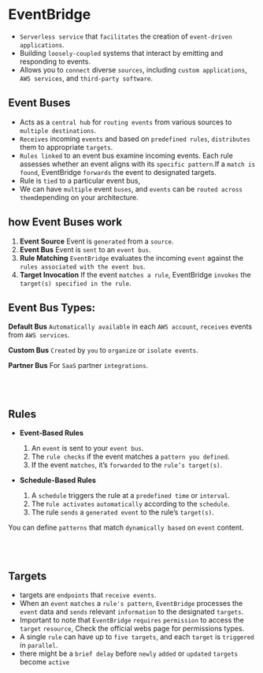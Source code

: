 # EventBridge
* `Serverless service` that `facilitates` the creation of `event-driven applications`.
* Building `loosely-coupled` systems that interact by emitting and responding to events.
* Allows you to `connect` diverse `sources`, including `custom applications`, `AWS services`, and `third-party software`.

## Event Buses
* Acts as a `central hub` for `routing events` from various sources to `multiple destinations`.
* `Receives` incoming `events` and based on `predefined rules`, `distributes` them to appropriate `targets`.
* `Rules linked` to an event bus examine incoming events. Each rule assesses whether an event aligns with its `specific pattern`.If a `match is found`, EventBridge `forwards` the event to designated targets.
* Rule is `tied` to a particular event bus,
* We can have `multiple` event `buses`, and `events` can be `routed across them`depending on your architecture.

## how Event Buses work
1. **Event Source** Event is `generated` from a `source`.
2. **Event Bus** Event is `sent` to an `event bus`.
3. **Rule Matching** `EventBridge` evaluates the incoming `event` against the `rules associated with the event bus`.
4. **Target Invocation** If the event `matches a rule`, EventBridge `invokes` the `target(s) specified in the rule`.

## Event Bus Types:

**Default Bus** `Automatically available` in each `AWS account`, `receives` events from `AWS services`.

**Custom Bus** `Created` by `you` to `organize` or `isolate events`.

**Partner Bus** For `SaaS` partner `integrations`.

<br><br>

## Rules
* **Event-Based Rules** 
    1. An `event` is sent to your `event bus`.
    2. The `rule checks` if the event matches a `pattern you defined`.
    3. If the event `matches`, it’s `forwarded` to the `rule’s target(s)`.

* **Schedule-Based Rules**
    1. A `schedule` triggers the rule at a `predefined time` or `interval`.
    2. The r`ule activates` `automatically` according to the `schedule`.
    3. The rule `sends` a `generated event` to the rule’s `target(s)`.

You can define `patterns` that match `dynamically based` on `event` content.

<br><br>

## Targets
* targets are `endpoints` that `receive events`.
* When an `event` `matches` a `rule's pattern`, `EventBridge` processes the `event` data and `sends` relevant `information` to the designated `targets`.
* Important to note that `EventBridge` `requires` `permission` to access the `target` `resource`, Check the official webs page for permissions types.
* A single `rule` can have up to `five targets`, and each `target` is `triggered` in `parallel`.
* there might be a `brief delay` before `newly` `added` or `updated` `targets` become `active`